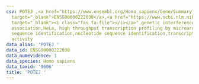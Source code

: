 ```yaml
---
csv: POTEJ ,<a href="https://www.ensembl.org/Homo_sapiens/Gene/Summary?db=core;g=ENSG00000222038"
  target="_blank">ENSG00000222038</a>,<a href="https://www.ncbi.nlm.nih.gov/pubmed/28369544"
  target="_blank"><i class="fas fa-file"></i></a>",genetic interference,functional
  association,HeLa, high throughput transcription profiling by microarray,nucleotide
  sequence identification,nucleotide sequence identification,transcriptional regulation,up-regulates
  activity
data_alias: 'POTEJ '
data_id: ENSG00000222038
data_numevidence: 1
data_species: Homo sapiens
data_taxid: '9606'
title: 'POTEJ '
---
```

